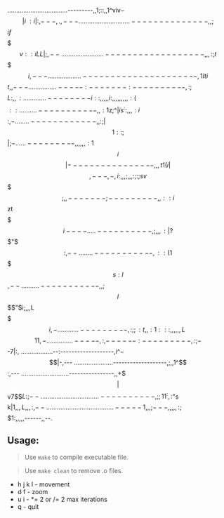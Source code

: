 ..................................---------,,1;::,,1^viv$-$$$$$$$|i~:i|:,---,.,---
.............................--------------,,;$$$if$$$$$$$$$$$$$$$$$$$$v::iLL|;,--
........................------------------,,,:;t$$$$$$$$$$$$$$$$$$$$$$$$$$$$$i,---
...................---------------------,1Iti$$$$$$$$$$$$$$$$$$$$$$$$$$$$$$$t,,---
................-----:-------:----------,:;$$$$$$$$$$$$$$$$$$$$$$$$$$$$$$$$$$L:,,:
.............--------i::,,,,,i:,,,,,,,,,:($$$$$$$$$$$$$$$$$$$$$$$$$$$$$$$$$$$$$$::
..........-----------,,:1$z;^|$is^::,,,:i$$$$$$$$$$$$$$$$$$$$$$$$$$$$$$$$$$$$$$:,-
........------------,,:;|$$$$$$$$$$$1::;$$$$$$$$$$$$$$$$$$$$$$$$$$$$$$$$$$$$$$$|;-
......---------,,,,,,:1$$$$$$$$$$$$$$$i$$$$$$$$$$$$$$$$$$$$$$$$$$$$$$$$$$$$$$$$|--
--------------,,,t1(i|$$$$$$$$$$$$$$$$$$$$$$$$$$$$$$$$$$$$$$$$$$$$$$$$$$$$$$$$,---
,-,i:,,,;,,,:;:;sv$$$$$$$$$$$$$$$$$$$$$$$$$$$$$$$$$$$$$$$$$$$$$$$$$$$$$$$$$;,,----
---;---------,,::i$$zt$$$$$$$$$$$$$$$$$$$$$$$$$$$$$$$$$$$$$$$$$$$$$$$$$$$$$$$i----
.....----------,;,,,:|?$$$$$$$$$$$$$$$"$$$$$$$$$$$$$$$$$$$$$$$$$$$$$$$$$$$$$$$:,--
........-----------,::(1$$$$$$$$$$$$$s:l$$$$$$$$$$$$$$$$$$$$$$$$$$$$$$$$$$$$$$$,--
..........-----------,,;$$$I$$$$"$i;,,,L$$$$$$$$$$$$$$$$$$$$$$$$$$$$$$$$$$$$$$$i,-
............---------,:;;:t,,:1:::,,,,,,L~$$$$$$$$$$$$$$$$$$$$$$$$$$$$$$$$$$$$11,-
...............-----,:,------:---------,:;-$$$$$$$$$$$$$$$$$$$$$$$$$$$$$$$$$$-7|:,
..................--:-------------------,i^$-$$$$$$$$$$$$$$$$$$$$$$$$$$$$$$$|-,---
......................-------------------,;,,1^$$$$$$$$$$$$$$$$$$$$$$$$$$$$$$:,---
...........................----------------,,+$$$|$$$$$$$$$$$$$$$$$$$$$$v7$$$L:;--
.................................----------,;;11^:,:$"s$$$$$$$$$$$$k|$1,,,L,,,:,--
......................................-----1,,,;---,,,,,:;$$$$$$1:,,,,,------,,--.

## Usage:
> Use `make` to compile executable file.

> Use `make clean` to remove .o files.

- h j k l - movement
- d f - zoom
- u i - *= 2 or /= 2 max iterations
- q - quit
